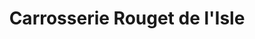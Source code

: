 ---
title: "Carrosserie Rouget de l'Isle"
url: /nice/carrosserie-rouget-de-lisle/
shop: réparation de voitures
---
